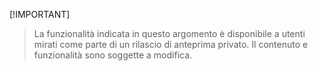  [!IMPORTANT]
> La funzionalità indicata in questo argomento è disponibile a utenti mirati come parte di un rilascio di anteprima privato. Il contenuto e funzionalità sono soggette a modifica. 
